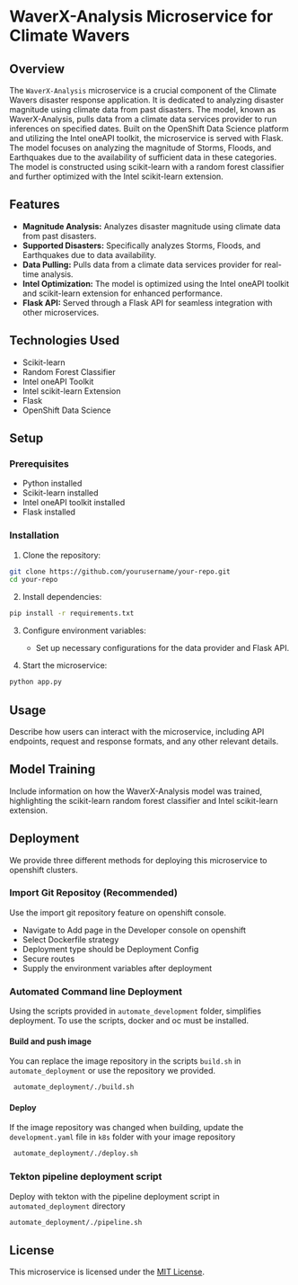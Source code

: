 # WaverX-Analysis Microservice for Climate Wavers

## Overview

The `WaverX-Analysis` microservice is a crucial component of the Climate Wavers disaster response application. It is dedicated to analyzing disaster magnitude using climate data from past disasters. The model, known as WaverX-Analysis, pulls data from a climate data services provider to run inferences on specified dates. Built on the OpenShift Data Science platform and utilizing the Intel oneAPI toolkit, the microservice is served with Flask. The model focuses on analyzing the magnitude of Storms, Floods, and Earthquakes due to the availability of sufficient data in these categories. The model is constructed using scikit-learn with a random forest classifier and further optimized with the Intel scikit-learn extension.

## Features

- **Magnitude Analysis:** Analyzes disaster magnitude using climate data from past disasters.
- **Supported Disasters:** Specifically analyzes Storms, Floods, and Earthquakes due to data availability.
- **Data Pulling:** Pulls data from a climate data services provider for real-time analysis.
- **Intel Optimization:** The model is optimized using the Intel oneAPI toolkit and scikit-learn extension for enhanced performance.
- **Flask API:** Served through a Flask API for seamless integration with other microservices.

## Technologies Used

- Scikit-learn
- Random Forest Classifier
- Intel oneAPI Toolkit
- Intel scikit-learn Extension
- Flask
- OpenShift Data Science

## Setup

### Prerequisites

- Python installed
- Scikit-learn installed
- Intel oneAPI toolkit installed
- Flask installed

### Installation

1. Clone the repository:

```bash
git clone https://github.com/yourusername/your-repo.git
cd your-repo
```

2. Install dependencies:

```bash
pip install -r requirements.txt
```

3. Configure environment variables:

   - Set up necessary configurations for the data provider and Flask API.

4. Start the microservice:

```bash
python app.py
```

## Usage

Describe how users can interact with the microservice, including API endpoints, request and response formats, and any other relevant details.

## Model Training

Include information on how the WaverX-Analysis model was trained, highlighting the scikit-learn random forest classifier and Intel scikit-learn extension.

## Deployment
We provide three different methods for deploying this microservice to openshift clusters.
### Import Git Repositoy (Recommended)
Use the import git repository feature on openshift console.
- Navigate to Add page in the Developer console on openshift
- Select Dockerfile strategy
- Deployment type should be Deployment Config
- Secure routes
- Supply the environment variables after deployment
  
### Automated Command line Deployment
Using the scripts provided in `automate_development` folder, simplifies deployment. To use the scripts, docker and oc must be installed.

#### Build and push image
You can replace the image repository in the scripts `build.sh` in `automate_deployment` or use the repository we provided.
  ```bash
   automate_deployment/./build.sh
   ```
#### Deploy 
If the image repository was changed when building, update the `development.yaml` file in `k8s` folder with your image repository
  ```bash
   automate_deployment/./deploy.sh
   ```

### Tekton pipeline deployment script
Deploy with tekton with the pipeline deployment script in `automated_deployment` directory
   ```bash
   automate_deployment/./pipeline.sh
   ```


## License

This microservice is licensed under the [MIT License](LICENSE).


